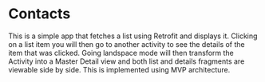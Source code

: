 # Contacts
This is a simple app that fetches a list using Retrofit and displays it. 
Clicking on a list item you will then go to another activity to see the details of the item that was clicked.
Going landspace mode will then transform the Activity into a Master Detail view and both list and details fragments are viewable side by side.
This is implemented using MVP architecture.
